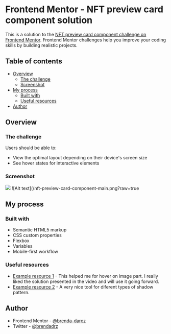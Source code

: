 # Frontend Mentor - NFT preview card component solution

This is a solution to the [NFT preview card component challenge on Frontend Mentor](https://www.frontendmentor.io/challenges/nft-preview-card-component-SbdUL_w0U). Frontend Mentor challenges help you improve your coding skills by building realistic projects. 

## Table of contents

- [Overview](#overview)
  - [The challenge](#the-challenge)
  - [Screenshot](#screenshot)
- [My process](#my-process)
  - [Built with](#built-with)
  - [Useful resources](#useful-resources)
- [Author](#author)


## Overview

### The challenge

Users should be able to:

- View the optimal layout depending on their device's screen size
- See hover states for interactive elements

### Screenshot

![](./screenshot.jpg)
![Alt text](/nft-preview-card-component-main.png?raw=true

## My process

### Built with

- Semantic HTML5 markup
- CSS custom properties
- Flexbox
- Variables
- Mobile-first workflow



### Useful resources

- [Example resource 1](https://www.youtube.com/watch?v=exb2ab72Xhs) - This helped me for hover on image part. I really liked the solution presented in the video and will use it going forward.
- [Example resource 2](https://getcssscan.com/css-box-shadow-examples) - A very nice tool for diferent types of shadow pattern.

## Author


- Frontend Mentor - [@brenda-daroz](https://www.frontendmentor.io/profile/brenda-daroz)
- Twitter - [@brendadrz](https://www.twitter.com/brendadrz)
